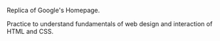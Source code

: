 Replica of Google's Homepage.

Practice to understand fundamentals of web design and interaction of HTML and CSS. 
